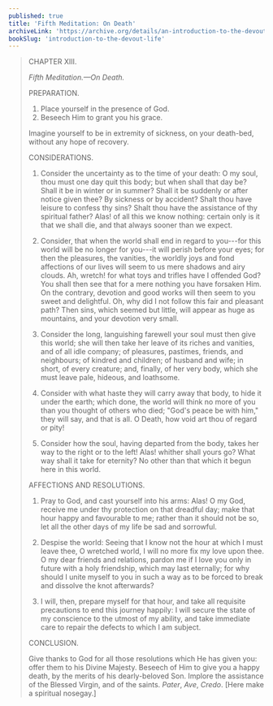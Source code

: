 ```yaml
---
published: true
title: 'Fifth Meditation: On Death'
archiveLink: 'https://archive.org/details/an-introduction-to-the-devout-life/page/25?view=theater'
bookSlug: 'introduction-to-the-devout-life'
---
```


> CHAPTER XIII.
>
> *Fifth Meditation.—On Death.*
>
> PREPARATION.
>
> 1. Place yourself in the presence of God.
> 2. Beseech Him to grant you his grace.
>
> Imagine yourself to be in extremity of sickness, on your death-bed, without any hope of recovery.
>
> CONSIDERATIONS.
>
> 1. Consider the uncertainty as to tħe time of your death: O my soul, thou must one day quit this body; but when shall that day be? Shall it be in winter or in summer? Shall it be suddenly or after notice given thee? By sickness or by accident? Shalt thou have leisure to confess thy sins? Shalt thou have the assistance of thy spiritual father? Alas! of all this we know nothing: certain only is it that we shall die, and that always sooner than we expect.
>
> 2. Consider, that when the world shall end in regard to you---for this world will be no longer for you---it will perish before your eyes; for then the pleasures, the vanities, the worldly joys and fond affections of our lives will seem to us mere shadows and airy clouds. Ah, wretch! for what toys and trifles have I offended God? You shall then see that for a mere nothing you have forsaken Him. On the contrary, devotion and good works will then seem to you sweet and delightful. Oh, why did I not follow this fair and pleasant path? Then sins, which seemed but little, will appear as huge as mountains, and your devotion very small.
>
> 3. Consider the long, languishing farewell your soul must then give this world; she will then take her leave of its riches and vanities, and of all idle company; of pleasures, pastimes, friends, and neighbours; of kindred and children; of husband and wife; in short, of every creature; and, finally, of her very body, which she must leave pale, hideous, and loathsome.
>
> 4. Consider with what haste they will carry away that body, to hide it under the earth; which done, the world will think no more of you than you thought of others who died; "God's peace be with him," they will say, and that is all. O Death, how void art thou of regard or pity!
>
> 5. Consider how the soul, having departed from the body, takes her way to the right or to the left! Alas! whither shall yours go? What way shall it take for eternity? No other than that which it begun here in this world.
>
> AFFECTIONS AND RESOLUTIONS.
>
> 1. Pray to God, and cast yourself into his arms: Alas! O my God, receive me under thy protection on that dreadful day; make that hour happy and favourable to me; rather than it should not be so, let all the other days of my life be sad and sorrowful.
>
> 2. Despise the world: Seeing that I know not the hour at which I must leave thee, O wretched world, I will no more fix my love upon thee. O my dear friends and relations, pardon me if I love you only in future with a holy friendship, which may last eternally; for why should I unite myself to you in such a way as to be forced to break and dissolve the knot afterwards?
>
> 3. I will, then, prepare myself for that hour, and take all requisite precautions to end this journey happily: I will secure the state of my conscience to the utmost of my ability, and take immediate care to repair the defects to which I am subject.
>
> CONCLUSION.
>
> Give thanks to God for all those resolutions which He has given you: offer them to his Divine Majesty. Beseech of Him to give you a happy death, by the merits of his dearly-beloved Son. Implore the assistance of the Blessed Virgin, and of the saints. *Pater*, *Ave*, *Credo*. [Here make a spiritual nosegay.]